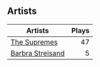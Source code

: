 ## Artists
Artists | Plays 
----- | -----: 
[The Supremes](/artists/the-supremes-784579) | 47
[Barbra Streisand](/artists/barbra-streisand-31892) | 5

